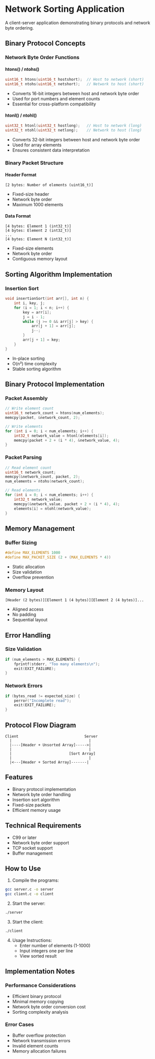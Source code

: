 # Network Sorting Application

A client-server application demonstrating binary protocols and network byte ordering.

## Binary Protocol Concepts

### Network Byte Order Functions

#### htons() / ntohs()
```c
uint16_t htons(uint16_t hostshort);  // Host to network (short)
uint16_t ntohs(uint16_t netshort);   // Network to host (short)
```
- Converts 16-bit integers between host and network byte order
- Used for port numbers and element counts
- Essential for cross-platform compatibility

#### htonl() / ntohl()
```c
uint32_t htonl(uint32_t hostlong);   // Host to network (long)
uint32_t ntohl(uint32_t netlong);    // Network to host (long)
```
- Converts 32-bit integers between host and network byte order
- Used for array elements
- Ensures consistent data interpretation

### Binary Packet Structure

#### Header Format
```
[2 bytes: Number of elements (uint16_t)]
```
- Fixed-size header
- Network byte order
- Maximum 1000 elements

#### Data Format
```
[4 bytes: Element 1 (int32_t)]
[4 bytes: Element 2 (int32_t)]
...
[4 bytes: Element N (int32_t)]
```
- Fixed-size elements
- Network byte order
- Contiguous memory layout

## Sorting Algorithm Implementation

### Insertion Sort
```c
void insertionSort(int arr[], int n) {
    int i, key, j;
    for (i = 1; i < n; i++) {
        key = arr[i];
        j = i - 1;
        while (j >= 0 && arr[j] > key) {
            arr[j + 1] = arr[j];
            j--;
        }
        arr[j + 1] = key;
    }
}
```
- In-place sorting
- O(n²) time complexity
- Stable sorting algorithm

## Binary Protocol Implementation

### Packet Assembly
```c
// Write element count
uint16_t network_count = htons(num_elements);
memcpy(packet, &network_count, 2);

// Write elements
for (int i = 0; i < num_elements; i++) {
    int32_t network_value = htonl(elements[i]);
    memcpy(packet + 2 + (i * 4), &network_value, 4);
}
```

### Packet Parsing
```c
// Read element count
uint16_t network_count;
memcpy(&network_count, packet, 2);
num_elements = ntohs(network_count);

// Read elements
for (int i = 0; i < num_elements; i++) {
    int32_t network_value;
    memcpy(&network_value, packet + 2 + (i * 4), 4);
    elements[i] = ntohl(network_value);
}
```

## Memory Management

### Buffer Sizing
```c
#define MAX_ELEMENTS 1000
#define MAX_PACKET_SIZE (2 + (MAX_ELEMENTS * 4))
```
- Static allocation
- Size validation
- Overflow prevention

### Memory Layout
```
[Header (2 bytes)][Element 1 (4 bytes)][Element 2 (4 bytes)]...
```
- Aligned access
- No padding
- Sequential layout

## Error Handling

### Size Validation
```c
if (num_elements > MAX_ELEMENTS) {
    fprintf(stderr, "Too many elements\n");
    exit(EXIT_FAILURE);
}
```

### Network Errors
```c
if (bytes_read != expected_size) {
    perror("Incomplete read");
    exit(EXIT_FAILURE);
}
```

## Protocol Flow Diagram
```
Client                              Server
  |                                   |
  |----[Header + Unsorted Array]----->|
  |                                   |
  |                          [Sort Array]
  |                                   |
  |<---[Header + Sorted Array]-------|
```

## Features

- Binary protocol implementation
- Network byte order handling
- Insertion sort algorithm
- Fixed-size packets
- Efficient memory usage

## Technical Requirements

- C99 or later
- Network byte order support
- TCP socket support
- Buffer management

## How to Use

1. Compile the programs:
```bash
gcc server.c -o server
gcc client.c -o client
```

2. Start the server:
```bash
./server
```

3. Start the client:
```bash
./client
```

4. Usage Instructions:
   - Enter number of elements (1-1000)
   - Input integers one per line
   - View sorted result

## Implementation Notes

### Performance Considerations
- Efficient binary protocol
- Minimal memory copying
- Network byte order conversion cost
- Sorting complexity analysis

### Error Cases
- Buffer overflow protection
- Network transmission errors
- Invalid element counts
- Memory allocation failures